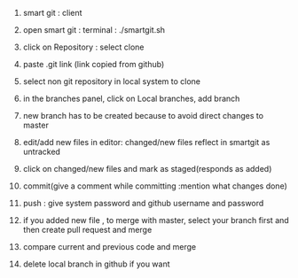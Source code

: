 1. smart git : client

2. open smart git : terminal : ./smartgit.sh

3. click on Repository : select clone

4. paste .git link (link copied from github)

5. select non git repository in local system to clone

6. in the branches panel, click on Local branches, add branch

7. new branch has to be created because to avoid direct changes to master

8. edit/add new files in editor: changed/new files reflect in smartgit as untracked

9. click on changed/new files and mark as staged(responds as added)

10. commit(give a comment while committing :mention what changes done)

11. push : give system password and github username and password

12. if you added new file , to merge with master, select your branch first and then create pull request and merge

13. compare current and previous code and merge

14. delete local branch in github if you want
